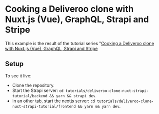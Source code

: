 # Cooking a Deliveroo clone with Nuxt.js (Vue), GraphQL, Strapi and Stripe

This example is the result of the tutorial series "[Cooking a Deliveroo clone with Nuxt.js (Vue), GraphQL, Strapi and Stripe](https://blog.strapi.io/cooking-a-deliveroo-clone-with-nuxt-vue-js-graphql-strapi-and-stripe-setup-part-1-7)

## Setup

To see it live:

- Clone the repository.
- Start the Strapi server: `cd tutorials/deliveroo-clone-nuxt-strapi-tutorial/backend && yarn && strapi dev`.
- In an other tab, start the nextjs server: `cd tutorials/deliveroo-clone-nuxt-strapi-tutorial/frontend && yarn && yarn dev`.
